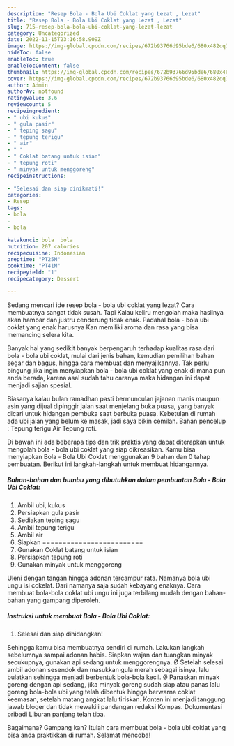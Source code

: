 ```yaml
---
description: "Resep Bola - Bola Ubi Coklat yang Lezat , Lezat"
title: "Resep Bola - Bola Ubi Coklat yang Lezat , Lezat"
slug: 715-resep-bola-bola-ubi-coklat-yang-lezat-lezat
category: Uncategorized
date: 2022-11-15T23:16:58.909Z
image: https://img-global.cpcdn.com/recipes/672b93766d95bde6/680x482cq70/bola-bola-ubi-coklat-foto-resep-utama.jpg
hideToc: false
enableToc: true
enableTocContent: false
thumbnail: https://img-global.cpcdn.com/recipes/672b93766d95bde6/680x482cq70/bola-bola-ubi-coklat-foto-resep-utama.jpg
cover: https://img-global.cpcdn.com/recipes/672b93766d95bde6/680x482cq70/bola-bola-ubi-coklat-foto-resep-utama.jpg
author: Admin
authorAv: notfound
ratingvalue: 3.6
reviewcount: 5
recipeingredient:
- " ubi kukus"
- " gula pasir"
- " teping sagu"
- " tepung terigu"
- " air"
- " "
- " Coklat batang untuk isian"
- " tepung roti"
- " minyak untuk menggoreng"
recipeinstructions:

- "Selesai dan siap dinikmati!"
categories:
- Resep
tags:
- bola
- 
- bola

katakunci: bola  bola 
nutrition: 207 calories
recipecuisine: Indonesian
preptime: "PT25M"
cooktime: "PT41M"
recipeyield: "1"
recipecategory: Dessert

---
```



Sedang mencari ide resep bola - bola ubi coklat yang lezat? Cara membuatnya sangat tidak susah. Tapi Kalau keliru mengolah maka hasilnya akan hambar dan justru cenderung tidak enak. Padahal bola - bola ubi coklat yang enak harusnya Kan memiliki aroma dan rasa yang bisa memancing selera kita.


Banyak hal yang sedikit banyak berpengaruh terhadap kualitas rasa dari bola - bola ubi coklat, mulai dari jenis bahan, kemudian pemilihan bahan segar dan bagus, hingga cara membuat dan menyajikannya. Tak perlu bingung jika ingin menyiapkan bola - bola ubi coklat yang enak di mana pun anda berada, karena asal sudah tahu caranya maka hidangan ini dapat menjadi sajian spesial.

Biasanya kalau bulan ramadhan pasti bermunculan jajanan manis maupun asin yang dijual dipinggir jalan saat menjelang buka puasa, yang banyak dicari untuk hidangan pembuka saat berbuka puasa. Kebetulan di rumah ada ubi jalan yang belum ke masak, jadi saya bikin cemilan. Bahan pencelup : Tepung terigu Air Tepung roti.


Di bawah ini ada beberapa tips dan trik praktis yang dapat diterapkan untuk mengolah bola - bola ubi coklat yang siap dikreasikan. Kamu bisa menyiapkan Bola - Bola Ubi Coklat menggunakan 9 bahan dan 0 tahap pembuatan. Berikut ini langkah-langkah untuk membuat hidangannya.

<!--inarticleads1-->

##### Bahan-bahan dan bumbu yang dibutuhkan dalam pembuatan Bola - Bola Ubi Coklat:

1. Ambil  ubi, kukus
1. Persiapkan  gula pasir
1. Sediakan  teping sagu
1. Ambil  tepung terigu
1. Ambil  air
1. Siapkan  =========================
1. Gunakan  Coklat batang untuk isian
1. Persiapkan  tepung roti
1. Gunakan  minyak untuk menggoreng


Uleni dengan tangan hingga adonan tercampur rata. Namanya bola ubi ungu isi cokelat. Dari namanya saja sudah kebayang enaknya. Cara membuat bola-bola coklat ubi ungu ini juga terbilang mudah dengan bahan-bahan yang gampang diperoleh. 

<!--inarticleads2-->

##### Instruksi untuk membuat Bola - Bola Ubi Coklat:


1. Selesai dan siap dihidangkan!

Sehingga kamu bisa membuatnya sendiri di rumah. Lakukan langkah sebelumnya sampai adonan habis. Siapkan wajan dan tuangkan minyak secukupnya, gunakan api sedang untuk menggorengnya. Ø Setelah selesai ambil adonan sesendok dan masukkan gula merah sebagai isinya, lalu bulatkan sehingga menjadi berbentuk bola-bola kecil. Ø Panaskan minyak goreng dengan api sedang, jika minyak goreng sudah siap atau panas lalu goreng bola-bola ubi yang telah dibentuk hingga berwarna coklat keemasan, setelah matang angkat lalu tiriskan. Konten ini menjadi tanggung jawab bloger dan tidak mewakili pandangan redaksi Kompas. Dokumentasi pribadi Liburan panjang telah tiba. 

Bagaimana? Gampang kan? Itulah cara membuat bola - bola ubi coklat yang bisa anda praktikkan di rumah. Selamat mencoba!
